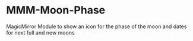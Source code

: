 # MMM-Moon-Phase
MagicMirror Module to show an icon for the phase of the moon and dates for next full and new moons
